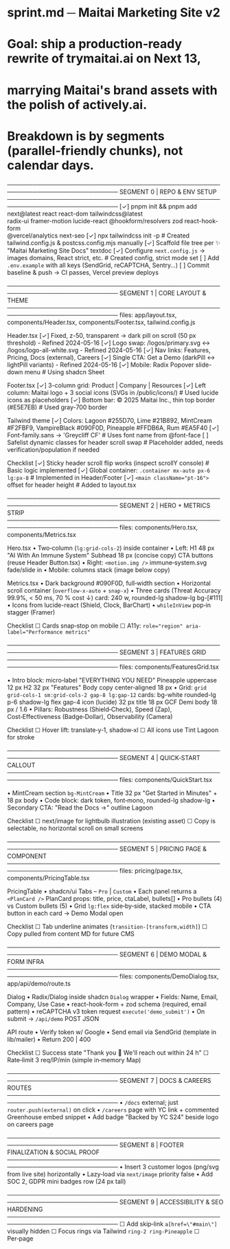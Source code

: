 # sprint.md ─ Maitai Marketing Site v2
# Goal: ship a production‑ready rewrite of trymaitai.ai on Next 13,
#       marrying Maitai's brand assets with the polish of actively.ai.
# Breakdown is by **segments** (parallel‑friendly chunks), not calendar days.

────────────────────────────────────────────────────────────────────────────
SEGMENT 0  | REPO & ENV SETUP
────────────────────────────────────────────────────────────────────────────
[✓] pnpm init && pnpm add next@latest react react-dom tailwindcss@latest \
  radix-ui framer-motion lucide-react @hookform/resolvers zod react-hook-form \
  @vercel/analytics next-seo
[✓] npx tailwindcss init -p   # Created tailwind.config.js & postcss.config.mjs manually
[✓] Scaffold file tree per ✨ "Maitai Marketing Site Docs" textdoc
[✓] Configure `next.config.js` → images domains, React strict, etc. # Created config, strict mode set
[ ] Add `.env.example` with all keys (SendGrid, reCAPTCHA, Sentry…)
[ ] Commit baseline & push → CI passes, Vercel preview deploys

────────────────────────────────────────────────────────────────────────────
SEGMENT 1  | CORE LAYOUT & THEME
────────────────────────────────────────────────────────────────────────────
files: app/layout.tsx, components/Header.tsx, components/Footer.tsx, tailwind.config.js

Header.tsx
  [✓] Fixed, z-50, transparent → dark pill on scroll (50 px threshold) - Refined 2024-05-16
  [✓] Logo swap: /logos/primary.svg ↔ /logos/logo-all-white.svg - Refined 2024-05-16
  [✓] Nav links: Features, Pricing, Docs (external), Careers
  [✓] Single CTA: Get a Demo (darkPill ↔ lightPill variants) - Refined 2024-05-16
  [✓] Mobile: Radix Popover slide-down menu # Using shadcn Sheet

Footer.tsx
  [✓] 3-column grid: Product | Company | Resources
  [✓] Left column: Maitai logo + 3 social icons (SVGs in /public/icons/) # Used lucide icons as placeholders
  [✓] Bottom bar: © 2025 Maitai Inc., thin top border (#E5E7EB) # Used gray-700 border

Tailwind theme
  [✓] Colors: Lagoon #255D70, Lime #21B892, MintCream #F2FBF9,
            VampireBlack #090F0D, Pineapple #FFDB6A, Rum #EA5F40
  [✓] Font-family.sans → 'Greycliff CF' # Uses font name from @font-face
  [ ] Safelist dynamic classes for header scroll swap # Placeholder added, needs verification/population if needed

Checklist
[✓] Sticky header scroll flip works (inspect scrollY console) # Basic logic implemented
[✓] Global container: `.container mx-auto px-6 lg:px-8` # Implemented in Header/Footer
[✓] `<main className="pt-16">` offset for header height # Added to layout.tsx

────────────────────────────────────────────────────────────────────────────
SEGMENT 2  | HERO + METRICS STRIP
────────────────────────────────────────────────────────────────────────────
files: components/Hero.tsx, components/Metrics.tsx

Hero.tsx
  • Two‑column (`lg:grid-cols-2`) inside container
  • Left: H1 48 px "AI With An Immune System"
           Subhead 18 px (concise copy)
           CTA buttons (reuse Header Button.tsx)
  • Right: `<motion.img />` immune‑system.svg fade/slide in
  • Mobile: columns stack (image below copy)

Metrics.tsx
  • Dark background #090F0D, full‑width section
  • Horizontal scroll container (`overflow-x-auto` + `snap-x`)
  • Three cards (Threat Accuracy 99.9%, < 50 ms, 70 % cost ↓)
        card: 240 w, rounded-lg shadow-lg bg-[#111]
  • Icons from lucide-react (Shield, Clock, BarChart)
  • `whileInView` pop‑in stagger (Framer)

Checklist
☐ Cards snap‑stop on mobile
☐ A11y: `role="region" aria-label="Performance metrics"`

────────────────────────────────────────────────────────────────────────────
SEGMENT 3  | FEATURES GRID
────────────────────────────────────────────────────────────────────────────
files: components/FeaturesGrid.tsx

• Intro block:
      micro‑label "EVERYTHING YOU NEED" Pineapple uppercase 12 px
      H2 32 px "Features"
      Body copy center‑aligned 18 px
• Grid: `grid grid-cols-1 sm:grid-cols-2 gap-8 lg:gap-12`
  cards:
    bg-white rounded-lg p-6 shadow-lg flex gap-4
    icon (lucide) 32 px
    title 18 px GCF Demi
    body 18 px / 1.6
• Pillars: Robustness (Shield‑Check), Speed (Zap), Cost‑Effectiveness (Badge‑Dollar),
           Observability (Camera)

Checklist
☐ Hover lift: translate‑y‑1, shadow‑xl
☐ All icons use Tint Lagoon for stroke

────────────────────────────────────────────────────────────────────────────
SEGMENT 4  | QUICK‑START CALLOUT
────────────────────────────────────────────────────────────────────────────
files: components/QuickStart.tsx

• MintCream section `bg-MintCream`
• Title 32 px "Get Started in Minutes" + 18 px body
• Code block: dark token, font‑mono, rounded-lg shadow-lg
• Secondary CTA: "Read the Docs →" outline Lagoon

Checklist
☐ next/image for lightbulb illustration (existing asset)
☐ Copy is selectable, no horizontal scroll on small screens

────────────────────────────────────────────────────────────────────────────
SEGMENT 5  | PRICING PAGE & COMPONENT
────────────────────────────────────────────────────────────────────────────
files: pricing/page.tsx, components/PricingTable.tsx

PricingTable
  • shadcn/ui Tabs – `Pro` | `Custom`
  • Each panel returns a `<PlanCard />`
    PlanCard props: title, price, ctaLabel, bullets[]
  • Pro bullets (4) vs Custom bullets (5)
  • Grid `lg:flex` side‑by‑side, stacked mobile
  • CTA button in each card → Demo Modal open

Checklist
☐ Tab underline animates (`transition-[transform,width]`)
☐ Copy pulled from content MD for future CMS

────────────────────────────────────────────────────────────────────────────
SEGMENT 6  | DEMO MODAL & FORM INFRA
────────────────────────────────────────────────────────────────────────────
files: components/DemoDialog.tsx, app/api/demo/route.ts

Dialog
  • Radix/Dialog inside shadcn `Dialog` wrapper
  • Fields: Name, Email, Company, Use Case
  • react-hook-form + zod schema (required, email pattern)
  • reCAPTCHA v3 token request `execute('demo_submit')`
  • On submit → `/api/demo` POST JSON

API route
  • Verify token w/ Google
  • Send email via SendGrid (template in lib/mailer)
  • Return 200 | 400

Checklist
☐ Success state "Thank you 🎉 We'll reach out within 24 h"
☐ Rate‑limit 3 req/IP/min (simple in‑memory Map)

────────────────────────────────────────────────────────────────────────────
SEGMENT 7  | DOCS & CAREERS ROUTES
────────────────────────────────────────────────────────────────────────────
• `/docs` external; just `router.push(external)` on click
• `/careers` page with YC link + commented Greenhouse embed snippet
• Add badge "Backed by YC S24" beside logo on careers page

────────────────────────────────────────────────────────────────────────────
SEGMENT 8  | FOOTER FINALIZATION & SOCIAL PROOF
────────────────────────────────────────────────────────────────────────────
• Insert 3 customer logos (png/svg from live site) horizontally
• Lazy‑load via `next/image` priority false
• Add SOC 2, GDPR mini badges row (24 px tall)

────────────────────────────────────────────────────────────────────────────
SEGMENT 9  | ACCESSIBILITY & SEO HARDENING
────────────────────────────────────────────────────────────────────────────
☐ Add skip‑link `a[href=\"#main\"]` visually hidden
☐ Focus rings via Tailwind `ring-2 ring-Pineapple`
☐ Per‑page <title>/<meta description> with next-seo
☐ JSON‑LD Product schema in `next-seo.config.mjs`

────────────────────────────────────────────────────────────────────────────
SEGMENT 10  | PERFORMANCE & DEPLOY
────────────────────────────────────────────────────────────────────────────
☐ `pnpm analyze` – any JS > 150 kB? → dynamic import
☐ Preload Greycliff w/ `<link rel=\"preload\" as=\"font\">`
☐ Vercel production deploy
☐ Lighthouse: LCP < 1.2 s, FID < 100 ms, CLS < 0.1
☐ Sentry captures front‑end errors, DSN set in env

────────────────────────────────────────────────────────────────────────────
## AGENT CHECKLIST (run every PR)
[ ] Prettier/lint passes  
[ ] `pnpm build` succeeds locally  
[ ] Mobile < 375 px viewport screenshots taken  
[ ] a11y checks via axe DevTools → no critical issues  
[ ] Preview link added to PR description  
[ ] Reviewer checklist satisfied

# End of sprint.md